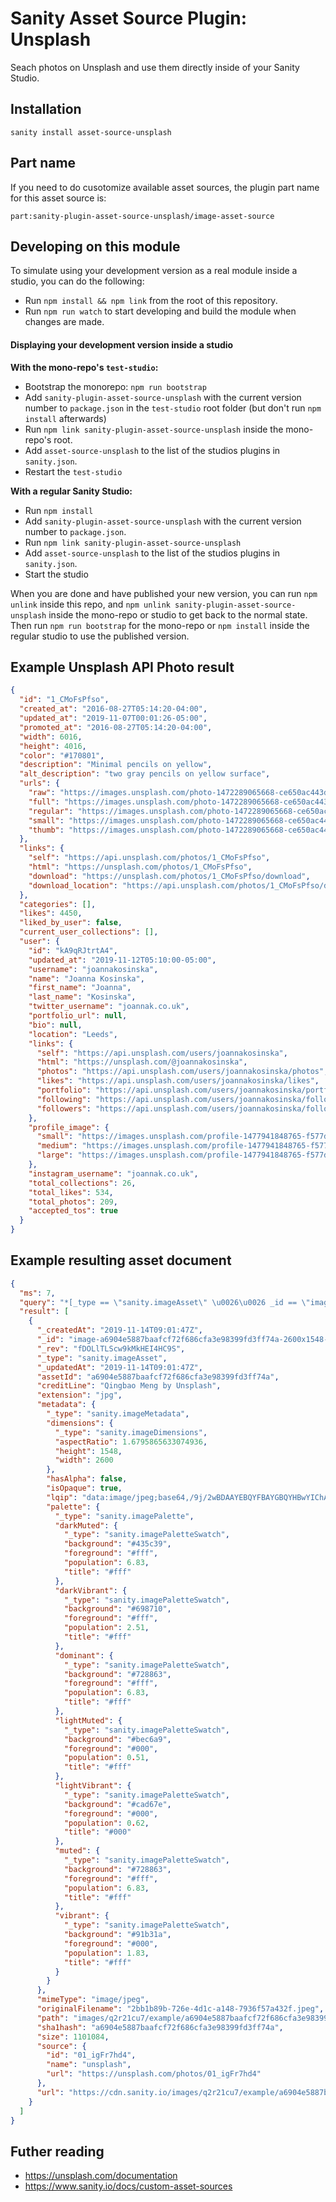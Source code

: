 # Sanity Asset Source Plugin: Unsplash
Seach photos on Unsplash and use them directly inside of your Sanity Studio.

## Installation

`sanity install asset-source-unsplash`

## Part name

If you need to do cusotomize available asset sources, the plugin part name for this asset source is:

`part:sanity-plugin-asset-source-unsplash/image-asset-source`

## Developing on this module

To simulate using your development version as a real module inside a studio, you can do the following:

* Run `npm install && npm link` from the root of this repository.
* Run `npm run watch` to start developing and build the module when changes are made.

#### Displaying your development version inside a studio

**With the mono-repo's `test-studio`:**

  * Bootstrap the monorepo: `npm run bootstrap`
  * Add `sanity-plugin-asset-source-unsplash` with the current version number to `package.json` in the `test-studio` root folder (but don't run `npm install` afterwards)
  * Run `npm link sanity-plugin-asset-source-unsplash` inside the mono-repo's root.
  * Add `asset-source-unsplash` to the list of the studios plugins in `sanity.json`.
  * Restart the `test-studio`

**With a regular Sanity Studio:**
  * Run `npm install`
  * Add `sanity-plugin-asset-source-unsplash` with the current version number to `package.json`.
  * Run `npm link sanity-plugin-asset-source-unsplash`
  * Add `asset-source-unsplash` to the list of the studios plugins in `sanity.json`.
  * Start the studio

When you are done and have published your new version, you can run `npm unlink` inside this repo, and `npm unlink sanity-plugin-asset-source-unsplash` inside the mono-repo or studio to get back to the normal state. Then run `npm run bootstrap` for the mono-repo or `npm install` inside the regular studio to use the published version.


## Example Unsplash API Photo result

```json
{
  "id": "1_CMoFsPfso",
  "created_at": "2016-08-27T05:14:20-04:00",
  "updated_at": "2019-11-07T00:01:26-05:00",
  "promoted_at": "2016-08-27T05:14:20-04:00",
  "width": 6016,
  "height": 4016,
  "color": "#170801",
  "description": "Minimal pencils on yellow",
  "alt_description": "two gray pencils on yellow surface",
  "urls": {
    "raw": "https://images.unsplash.com/photo-1472289065668-ce650ac443d2?ixlib=rb-1.2.1&ixid=eyJhcHBfaWQiOjEwMDg3MX0",
    "full": "https://images.unsplash.com/photo-1472289065668-ce650ac443d2?ixlib=rb-1.2.1&q=85&fm=jpg&crop=entropy&cs=srgb&ixid=eyJhcHBfaWQiOjEwMDg3MX0",
    "regular": "https://images.unsplash.com/photo-1472289065668-ce650ac443d2?ixlib=rb-1.2.1&q=80&fm=jpg&crop=entropy&cs=tinysrgb&w=1080&fit=max&ixid=eyJhcHBfaWQiOjEwMDg3MX0",
    "small": "https://images.unsplash.com/photo-1472289065668-ce650ac443d2?ixlib=rb-1.2.1&q=80&fm=jpg&crop=entropy&cs=tinysrgb&w=400&fit=max&ixid=eyJhcHBfaWQiOjEwMDg3MX0",
    "thumb": "https://images.unsplash.com/photo-1472289065668-ce650ac443d2?ixlib=rb-1.2.1&q=80&fm=jpg&crop=entropy&cs=tinysrgb&w=200&fit=max&ixid=eyJhcHBfaWQiOjEwMDg3MX0"
  },
  "links": {
    "self": "https://api.unsplash.com/photos/1_CMoFsPfso",
    "html": "https://unsplash.com/photos/1_CMoFsPfso",
    "download": "https://unsplash.com/photos/1_CMoFsPfso/download",
    "download_location": "https://api.unsplash.com/photos/1_CMoFsPfso/download"
  },
  "categories": [],
  "likes": 4450,
  "liked_by_user": false,
  "current_user_collections": [],
  "user": {
    "id": "kA9qRJtrtA4",
    "updated_at": "2019-11-12T05:10:00-05:00",
    "username": "joannakosinska",
    "name": "Joanna Kosinska",
    "first_name": "Joanna",
    "last_name": "Kosinska",
    "twitter_username": "joannak.co.uk",
    "portfolio_url": null,
    "bio": null,
    "location": "Leeds",
    "links": {
      "self": "https://api.unsplash.com/users/joannakosinska",
      "html": "https://unsplash.com/@joannakosinska",
      "photos": "https://api.unsplash.com/users/joannakosinska/photos",
      "likes": "https://api.unsplash.com/users/joannakosinska/likes",
      "portfolio": "https://api.unsplash.com/users/joannakosinska/portfolio",
      "following": "https://api.unsplash.com/users/joannakosinska/following",
      "followers": "https://api.unsplash.com/users/joannakosinska/followers"
    },
    "profile_image": {
      "small": "https://images.unsplash.com/profile-1477941848765-f577d5c83681?ixlib=rb-1.2.1&q=80&fm=jpg&crop=faces&cs=tinysrgb&fit=crop&h=32&w=32",
      "medium": "https://images.unsplash.com/profile-1477941848765-f577d5c83681?ixlib=rb-1.2.1&q=80&fm=jpg&crop=faces&cs=tinysrgb&fit=crop&h=64&w=64",
      "large": "https://images.unsplash.com/profile-1477941848765-f577d5c83681?ixlib=rb-1.2.1&q=80&fm=jpg&crop=faces&cs=tinysrgb&fit=crop&h=128&w=128"
    },
    "instagram_username": "joannak.co.uk",
    "total_collections": 26,
    "total_likes": 534,
    "total_photos": 209,
    "accepted_tos": true
  }
}

```

## Example resulting asset document

```json
{
  "ms": 7,
  "query": "*[_type == \"sanity.imageAsset\" \u0026\u0026 _id == \"image-a6904e5887baafcf72f686cfa3e98399fd3ff74a-2600x1548-jpg\"]",
  "result": [
    {
      "_createdAt": "2019-11-14T09:01:47Z",
      "_id": "image-a6904e5887baafcf72f686cfa3e98399fd3ff74a-2600x1548-jpg",
      "_rev": "fDOLlTLScw9kMkHEI4HC9S",
      "_type": "sanity.imageAsset",
      "_updatedAt": "2019-11-14T09:01:47Z",
      "assetId": "a6904e5887baafcf72f686cfa3e98399fd3ff74a",
      "creditLine": "Qingbao Meng by Unsplash",
      "extension": "jpg",
      "metadata": {
        "_type": "sanity.imageMetadata",
        "dimensions": {
          "_type": "sanity.imageDimensions",
          "aspectRatio": 1.6795865633074936,
          "height": 1548,
          "width": 2600
        },
        "hasAlpha": false,
        "isOpaque": true,
        "lqip": "data:image/jpeg;base64,/9j/2wBDAAYEBQYFBAYGBQYHBwYIChAKCgkJChQODwwQFxQYGBcUFhYaHSUfGhsjHBYWICwgIyYnKSopGR8tMC0oMCUoKSj/2wBDAQcHBwoIChMKChMoGhYaKCgoKCgoKCgoKCgoKCgoKCgoKCgoKCgoKCgoKCgoKCgoKCgoKCgoKCgoKCgoKCgoKCj/wAARCAAMABQDASIAAhEBAxEB/8QAFwAAAwEAAAAAAAAAAAAAAAAAAAUHBv/EACMQAAIBAgYCAwAAAAAAAAAAAAECAwAEBQYREiExFDJBUWH/xAAWAQEBAQAAAAAAAAAAAAAAAAACAwX/xAAcEQACAgIDAAAAAAAAAAAAAAAAAQIREiFBUaH/2gAMAwEAAhEDEQA/AMbh2arnaqvdggfR1ppc52eOMi3V5SOyTwKjOFsxLNvbj9pniU81t4whlcCT2GvdZ8080RUK5KHNm6F33SBlfTkCiptcXkwk03dD5op2uvRbP//Z",
        "palette": {
          "_type": "sanity.imagePalette",
          "darkMuted": {
            "_type": "sanity.imagePaletteSwatch",
            "background": "#435c39",
            "foreground": "#fff",
            "population": 6.83,
            "title": "#fff"
          },
          "darkVibrant": {
            "_type": "sanity.imagePaletteSwatch",
            "background": "#698710",
            "foreground": "#fff",
            "population": 2.51,
            "title": "#fff"
          },
          "dominant": {
            "_type": "sanity.imagePaletteSwatch",
            "background": "#728863",
            "foreground": "#fff",
            "population": 6.83,
            "title": "#fff"
          },
          "lightMuted": {
            "_type": "sanity.imagePaletteSwatch",
            "background": "#bec6a9",
            "foreground": "#000",
            "population": 0.51,
            "title": "#fff"
          },
          "lightVibrant": {
            "_type": "sanity.imagePaletteSwatch",
            "background": "#cad67e",
            "foreground": "#000",
            "population": 0.62,
            "title": "#000"
          },
          "muted": {
            "_type": "sanity.imagePaletteSwatch",
            "background": "#728863",
            "foreground": "#fff",
            "population": 6.83,
            "title": "#fff"
          },
          "vibrant": {
            "_type": "sanity.imagePaletteSwatch",
            "background": "#91b31a",
            "foreground": "#000",
            "population": 1.83,
            "title": "#fff"
          }
        }
      },
      "mimeType": "image/jpeg",
      "originalFilename": "2bb1b89b-726e-4d1c-a148-7936f57a432f.jpeg",
      "path": "images/q2r21cu7/example/a6904e5887baafcf72f686cfa3e98399fd3ff74a-2600x1548.jpg",
      "sha1hash": "a6904e5887baafcf72f686cfa3e98399fd3ff74a",
      "size": 1101084,
      "source": {
        "id": "01_igFr7hd4",
        "name": "unsplash",
        "url": "https://unsplash.com/photos/01_igFr7hd4"
      },
      "url": "https://cdn.sanity.io/images/q2r21cu7/example/a6904e5887baafcf72f686cfa3e98399fd3ff74a-2600x1548.jpg"
    }
  ]
}
```

## Futher reading

* https://unsplash.com/documentation
* https://www.sanity.io/docs/custom-asset-sources



